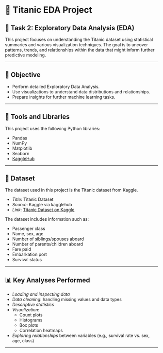 # 🚢 Titanic EDA Project

## 📌 Task 2: Exploratory Data Analysis (EDA)

This project focuses on understanding the Titanic dataset using statistical summaries and various visualization techniques. The goal is to uncover patterns, trends, and relationships within the data that might inform further predictive modeling.

---

## 🎯 Objective

- Perform detailed Exploratory Data Analysis.
- Use visualizations to understand data distributions and relationships.
- Prepare insights for further machine learning tasks.

---

## 🧰 Tools and Libraries

This project uses the following Python libraries:

- Pandas
- NumPy
- Matplotlib
- Seaborn
- [KaggleHub](https://pypi.org/project/kagglehub/)

---

## 📂 Dataset

The dataset used in this project is the Titanic dataset from Kaggle.

- *Title*: Titanic Dataset
- *Source*: Kaggle via kagglehub
- *Link*: [Titanic Dataset on Kaggle](https://www.kaggle.com/datasets/yasserh/titanic-dataset)

The dataset includes information such as:

- Passenger class
- Name, sex, age
- Number of siblings/spouses aboard
- Number of parents/children aboard
- Fare paid
- Embarkation port
- Survival status

---

## 📊 Key Analyses Performed

- *Loading and inspecting data*
- *Data cleaning*: handling missing values and data types
- *Descriptive statistics*
- *Visualization*:
  - Count plots
  - Histograms
  - Box plots
  - Correlation heatmaps
- *Exploring relationships* between variables (e.g., survival rate vs. sex, age, class)

---
